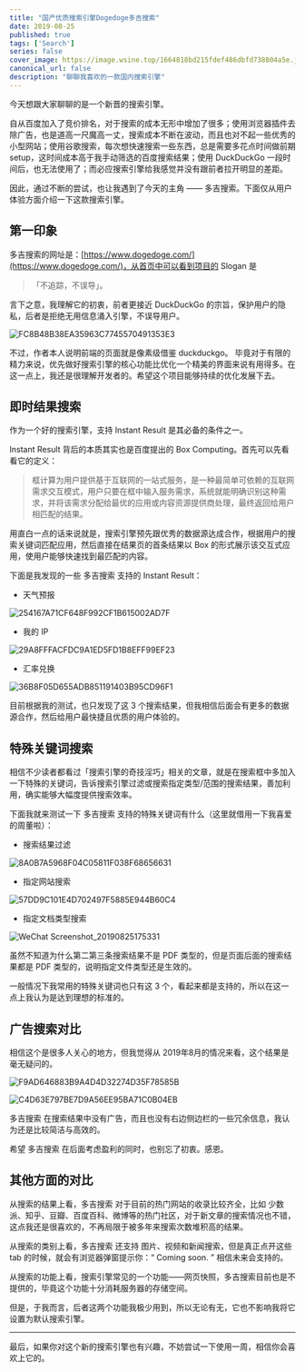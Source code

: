 ```yaml
---
title: "国产优质搜索引擎Dogedoge多吉搜索"
date: 2019-08-25
published: true
tags: ['Search']
series: false
cover_image: https://image.wsine.top/1664818bd215fdef486dbfd738804a5e.jpg
canonical_url: false
description: "聊聊我喜欢的一款国内搜索引擎"
---
```


今天想跟大家聊聊的是一个新晋的搜索引擎。

自从百度加入了竞价排名，对于搜索的成本无形中增加了很多；使用浏览器插件去除广告，也是道高一尺魔高一丈，搜索成本不断在波动，而且也对不起一些优秀的小型网站；使用谷歌搜索，每次想快速搜索一些东西，总是需要多花点时间做前期 setup，这时间成本高于我手动筛选的百度搜索结果；使用 DuckDuckGo 一段时间后，也无法使用了；而必应搜索引擎给我感觉并没有跟前者拉开明显的差距。

因此，通过不断的尝试，也让我遇到了今天的主角 —— 多吉搜索。下面仅从用户体验方面介绍一下这款搜索引擎。

## 第一印象

多吉搜索的网址是：[https://www.dogedoge.com/](https://www.dogedoge.com/)，从首页中可以看到项目的 Slogan 是

> 「不追踪，不误导」。

言下之意，我理解它的初衷，前者更接近 DuckDuckGo 的宗旨，保护用户的隐私，后者是拒绝无用信息涌入引擎，不误导用户。

![FC8B48B38EA35963C7745570491353E3](https://image.wsine.top/FC8B48B38EA35963C7745570491353E3.png)

不过，作者本人说明前端的页面就是像素级借鉴 duckduckgo。 毕竟对于有限的精力来说，优先做好搜索引擎的核心功能比优化一个精美的界面来说有用得多。在这一点上，我还是很理解开发者的。希望这个项目能够持续的优化发展下去。

## 即时结果搜索

作为一个好的搜索引擎，支持 Instant Result 是其必备的条件之一。

Instant Result 背后的本质其实也是百度提出的 Box Computing。首先可以先看看它的定义：

> 框计算为用户提供基于互联网的一站式服务，是一种最简单可依赖的互联网需求交互模式，用户只要在框中输入服务需求，系统就能明确识别这种需求，并将该需求分配给最优的应用或内容资源提供商处理，最终返回给用户相匹配的结果。

用直白一点的话来说就是，搜索引擎预先跟优秀的数据源达成合作，根据用户的搜索关键词匹配应用，然后直接在结果页的首条结果以 Box 的形式展示该交互式应用，使用户能够快速找到最匹配的内容。

下面是我发现的一些 多吉搜索 支持的 Instant Result：

- 天气预报

![254167A71CF648F992CF1B615002AD7F](https://image.wsine.top/254167A71CF648F992CF1B615002AD7F.png)

- 我的 IP

![29A8FFFACFDC9A1ED5FD1B8EFF99EF23](https://image.wsine.top/29A8FFFACFDC9A1ED5FD1B8EFF99EF23.png)

- 汇率兑换

![36B8F05D655ADB851191403B95CD96F1](https://image.wsine.top/36B8F05D655ADB851191403B95CD96F1.png)

目前根据我的测试，也只发现了这 3 个搜索结果，但我相信后面会有更多的数据源合作，然后给用户最快捷且优质的用户体验的。

## 特殊关键词搜索

相信不少读者都看过「搜索引擎的奇技淫巧」相关的文章，就是在搜索框中多加入一下特殊的关键词，告诉搜索引擎过滤或搜索指定类型/范围的搜索结果，善加利用，确实能够大幅度提供搜索效率。

下面我就来测试一下 多吉搜索 支持的特殊关键词有什么（这里就借用一下我喜爱的周董啦）：

- 搜索结果过滤

![8A0B7A5968F04C05811F038F68656631](https://image.wsine.top/8A0B7A5968F04C05811F038F68656631.png)

- 指定网站搜索

![57DD9C101E4D702497F5885E944B60C4](https://image.wsine.top/57DD9C101E4D702497F5885E944B60C4.png)

- 指定文档类型搜索

![WeChat Screenshot_20190825175331](https://image.wsine.top/0CE986FCB89E0DC3C0D5B67FB03F95E3.png)

虽然不知道为什么第二第三条搜索结果不是 PDF 类型的，但是页面后面的搜索结果都是 PDF 类型的，说明指定文件类型还是生效的。

一般情况下我常用的特殊关键词也只有这 3 个，看起来都是支持的，所以在这一点上我认为是达到理想的标准的。

## 广告搜索对比

相信这个是很多人关心的地方，但我觉得从 2019年8月的情况来看，这个结果是毫无疑问的。

![F9AD646883B9A4D4D32274D35F78585B](https://image.wsine.top/F9AD646883B9A4D4D32274D35F78585B.png)

![C4D63E797BE7D9A56EE95BA71C0B04EB](https://image.wsine.top/C4D63E797BE7D9A56EE95BA71C0B04EB.png)

多吉搜索 在搜索结果中没有广告，而且也没有右边侧边栏的一些冗余信息，我认为还是比较简洁与高效的。

希望 多吉搜索 在后面考虑盈利的同时，也别忘了初衷。感恩。

## 其他方面的对比

从搜索的结果上看，多吉搜索 对于目前的热门网站的收录比较齐全，比如 少数派、知乎、豆瓣、百度百科、微博等的热门社区，对于新文章的搜索情况也不错，这点我还是很喜欢的，不再局限于被多年来搜索次数堆积高的结果。

从搜索的类别上看，多吉搜索 还支持 图片、视频和新闻搜索，但是真正点开这些 tab 的时候，就会有浏览器弹窗提示你：“ Coming soon. ” 相信未来会支持的。

从搜索的功能上看，搜索引擎常见的一个功能——网页快照，多吉搜索目前也是不提供的，毕竟这个功能十分消耗服务器的存储空间。

但是，于我而言，后者这两个功能我极少用到，所以无论有无，它也不影响我将它设置为默认搜索引擎。

----

最后，如果你对这个新的搜索引擎也有兴趣，不妨尝试一下使用一周，相信你会喜欢上它的。
